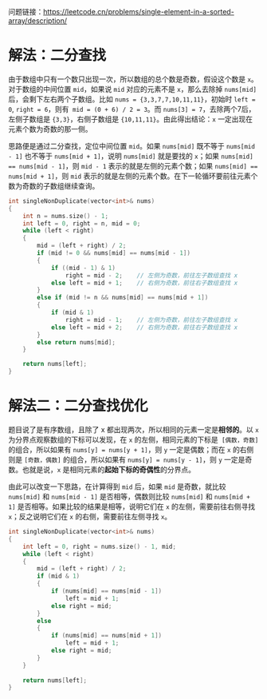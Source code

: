 问题链接：https://leetcode.cn/problems/single-element-in-a-sorted-array/description/

# 解法：二分查找

由于数组中只有一个数只出现一次，所以数组的总个数是奇数，假设这个数是 `x`。对于数组的中间位置 `mid`，如果说 `mid` 对应的元素不是 `x`，那么去除掉 `nums[mid]` 后，会剩下左右两个子数组。比如 `nums = {3,3,7,7,10,11,11}`，初始时 `left = 0`, `right = 6`，则有` mid = (0 + 6) / 2 = 3`。而 `nums[3] = 7`，去除两个7后，左侧子数组是 `{3,3}`，右侧子数组是 `{10,11,11}`。由此得出结论：`x` 一定出现在元素个数为奇数的那一侧。

思路便是通过二分查找，定位中间位置 `mid`。如果 `nums[mid]` 既不等于 `nums[mid - 1]` 也不等于 `nums[mid + 1]`，说明 `nums[mid]` 就是要找的 `x`；如果 `nums[mid] == nums[mid - 1]`，则 `mid - 1` 表示的就是左侧的元素个数；如果 `nums[mid] == nums[mid + 1]`，则 `mid` 表示的就是左侧的元素个数。在下一轮循环要前往元素个数为奇数的子数组继续查询。


```cpp
int singleNonDuplicate(vector<int>& nums)
{
    int n = nums.size() - 1;
    int left = 0, right = n, mid = 0;
    while (left < right)
    {
        mid = (left + right) / 2;
        if (mid != 0 && nums[mid] == nums[mid - 1])
        {
            if ((mid - 1) & 1)  
                right = mid - 2;    // 左侧为奇数，前往左子数组查找 x
            else left = mid + 1;    // 右侧为奇数，前往右子数组查找 x
        }
        else if (mid != n && nums[mid] == nums[mid + 1])
        {
            if (mid & 1)
                right = mid - 1;    // 左侧为奇数，前往左子数组查找 x
            else left = mid + 2;    // 右侧为奇数，前往右子数组查找 x
        }
        else return nums[mid];
    }

    return nums[left];
}
```

# 解法二：二分查找优化

题目说了是有序数组，且除了 x 都出现两次，所以相同的元素一定是**相邻的**。以 `x` 为分界点观察数组的下标可以发现，在 `x` 的左侧，相同元素的下标是` [偶数，奇数]` 的组合，所以如果有 `nums[y] = nums[y + 1]`，则 `y` 一定是偶数；而在 `x` 的右侧则是 `[奇数，偶数]` 的组合，所以如果有 `nums[y] = nums[y - 1]`，则 `y` 一定是奇数。也就是说，`x` 是相同元素的**起始下标的奇偶性**的分界点。

由此可以改变一下思路，在计算得到 `mid` 后，如果 `mid` 是奇数，就比较 `nums[mid]` 和 `nums[mid - 1]` 是否相等，偶数则比较 `nums[mid]` 和 `nums[mid + 1]` 是否相等。如果比较的结果是相等，说明它们在 `x` 的左侧，需要前往右侧寻找 `x`；反之说明它们在 `x` 的右侧，需要前往左侧寻找 `x`。

```cpp
int singleNonDuplicate(vector<int>& nums)
{
    int left = 0, right = nums.size() - 1, mid;
    while (left < right)
    {
        mid = (left + right) / 2;
        if (mid & 1)
        {
            if (nums[mid] == nums[mid - 1])
                left = mid + 1;
            else right = mid;
        }
        else 
        {
            if (nums[mid] == nums[mid + 1])
                left = mid + 1;
            else right = mid;
        } 
    }
    
    return nums[left];
}
```
